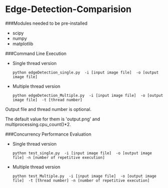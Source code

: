 # Edge-Detection-Comparision
###Modules needed to be pre-installed
* scipy
* numpy
* matplotlib

###Command Line Execution
* Single thread version

  `python edgeDetection_single.py  -i [input image file]  -o [output image file]`

* Multiple thread version

  `python edgeDetection_Multiple.py  -i [input image file]  -o [output image file]  -t [thread number]`

Output file and thread number is optional.

The default value for them is 'output.png' and multiprocessing.cpu_count()*2.

###Concurrency Performance Evaluation
* Single thread version

  `python test_single.py  -i [input image file]  -o [output image file] -n [number of repetitive execution]`

* Multiple thread version

  `python test_Multiple.py  -i [input image file]  -o [output image file]  -t [thread number] -n [number of repetitive execution]`
